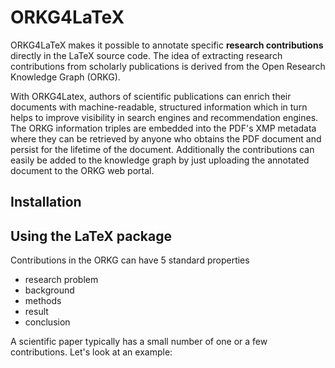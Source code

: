 # ORKG4LaTeX
ORKG4LaTeX makes it possible to annotate specific **research contributions** directly in the LaTeX source code. The idea of extracting research contributions from scholarly publications is derived from the Open Research Knowledge Graph (ORKG).

With ORKG4Latex, authors of scientific publications can enrich their documents with machine-readable, structured information which in turn helps to improve visibility in search engines and recommendation engines.
The ORKG information triples are embedded into the PDF's XMP metadata where they can be retrieved by anyone who obtains the PDF document and persist for the lifetime of the document.
Additionally the contributions can easily be added to the knowledge graph by just uploading the annotated document to the ORKG web portal.

## Installation

## Using the LaTeX package
Contributions in the ORKG can have 5 standard properties
* research problem 
* background
* methods
* result
* conclusion

A scientific paper typically has a small number of one or a few contributions.
Let's look at an example:

